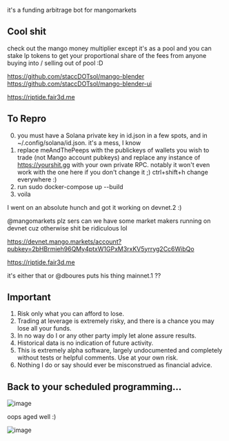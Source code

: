 it's a funding arbitrage bot for mangomarkets

## Cool shit

check out the mango money multiplier except it's as a pool and you can stake lp tokens to get your proportional share of the fees from anyone buying into / selling out of pool :D


https://github.com/staccDOTsol/mango-blender 
https://github.com/staccDOTsol/mango-blender-ui


https://riptide.fair3d.me

## To Repro


0. you must have a Solana private key in id.json in a few spots, and in ~/.config/solana/id.json. it's a mess, I know
1. replace meAndThePeeps with the publickeys of wallets you wish to trade (not Mango account pubkeys) and replace any instance of https://yourshit.gg with your own private RPC. notably it won't even work with the one here if you don't change it ;) ctrl+shift+h change everywhere :)
2. run sudo docker-compose up --build
3. voila


I went on an absolute hunch and got it working on devnet.2 :)


@mangomarkets plz sers can we have some market makers running on devnet cuz otherwise shit be ridiculous lol


https://devnet.mango.markets/account?pubkey=2bHBrmieh96QMy4ptxW1GPxM3rxKV5yrryg2Cc6WibQo


https://riptide.fair3d.me


it's either that or @dboures puts his thing mainnet.1 ??


## Important

1. Risk only what you can afford to lose.
2. Trading at leverage is extremely risky, and there is a chance you may lose all your funds.
3. In no way do I or any other party imply let alone assure results.
4. Historical data is no indication of future activity.
5. This is extremely alpha software, largely undocumented and completely without tests or helpful comments. Use at your own risk.
6. Nothing I do or say should ever be misconstrued as financial advice.

## Back to your scheduled programming...

![image](https://user-images.githubusercontent.com/22843601/160265506-eac8aefb-07b8-44e4-8fe1-1a7f23295da8.png)


oops aged well :)

![image](https://user-images.githubusercontent.com/22843601/160292441-5d63ba6c-4808-4d0c-8653-ef0c1b23a1d6.png)

